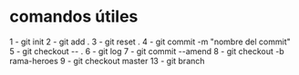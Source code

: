 # comandos útiles
1  - git init <!--adiciona los archivos necesarios para usar git-->
2  - git add . <!-- Prepara los archivos para hacer el commit-->
3  - git reset . <!--revierte el git add .-->
4  - git commit -m "nombre del commit" <!--hace una snapshot del proyecto-->
5  - git checkout -- . <!--reestablecer último commit-->
6  - git log <!-- revisa el historial de commits-->
7  - git commit --amend <!--Edita el commit anterior-->
8  - git checkout -b rama-heroes <!-- crear rama-->
9  - git checkout master <!--cambiar a rama master-->
13 - git branch <!--Lista de ramas-->



